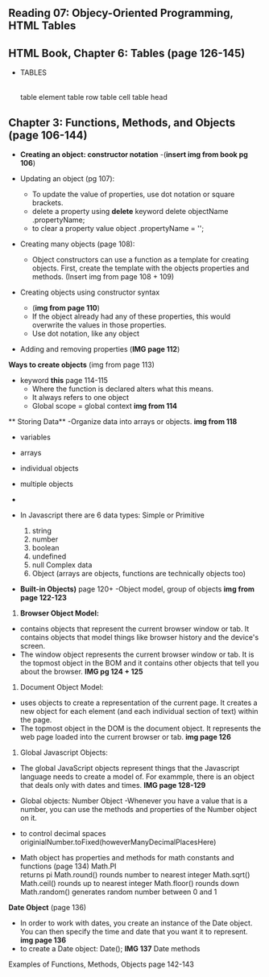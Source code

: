 ## Reading 07: Objecy-Oriented Programming, HTML Tables



## HTML Book, Chapter 6: Tables (page 126-145)
- TABLES
  <table></table> table element
  <tr></tr> table row
  <td></td> table cell
  <th></th> table head

## Chapter 3: Functions, Methods, and Objects (page 106-144)
- **Creating an object: constructor notation**
  -(**insert img from book pg 106**)

- Updating an object (pg 107):
  - To update the value of properties, use dot notation or square brackets.
  - delete a property using **delete** keyword
    delete objectName .propertyName;
  - to clear a property value
    object .propertyName = '';

- Creating many objects (page 108):
  - Object constructors can use a function as a template for creating objects. First, create the template with the objects properties and methods.
  (Insert img from page 108 + 109)

- Creating objects using constructor syntax
  - (**img from page 110**)
  - If the object already had any of these properties, this would overwrite the values in those properties.
  - Use dot notation, like any object

- Adding and removing properties 
  (**IMG page 112**)

**Ways to create objects** (img from page 113)

- keyword **this** page 114-115
  - Where the function is declared alters what this means.
  - It always refers to one object
  - Global scope = global context
    **img from 114**

** Storing Data**
-Organize data into arrays or objects. **img from 118**
  - variables
  - arrays
  - individual objects
  - multiple objects
  -
- In Javascript there are 6 data types:
  Simple or Primitive
  1. string
  1. number
  1. boolean
  1. undefined
  1. null
  Complex data 
  1. Object (arrays are objects, functions are technically objects too)


- **Built-in Objects)** page 120+
  -Object model, group of objects
  **img from page 122-123**
1. **Browser Object Model:**
  - contains objects that represent the current browser window or tab. It contains objects that model things like browser history and the device's screen.
  - The window object represents the current browser window or tab. It is the topmost object in the BOM and it contains other objects that tell you about the browser.
  **IMG pg 124 + 125**

1. Document Object Model:
  - uses objects to create a representation of the current page. It creates a new object for each element (and each individual section of text) within the page.
  - The topmost object in the DOM is the document object. It represents the web page loaded into the current browser or tab. 
  **img page 126** 

1. Global Javascript Objects:
  - The global JavaScript objects represent things that the Javascript language needs to create a model of. For exammple, there is an object that deals only with dates and times.
  **IMG page 128-129**

- Global objects: Number Object
  -Whenever you have a value that is a number, you can use the methods and properties of the Number object on it. 

- to control decimal spaces
  originialNumber.toFixed(howeverManyDecimalPlacesHere)

- Math object has properties and methods for math constants and functions (page 134)
  Math.PI  
    returns pi
  Math.round()
    rounds number to nearest integer
  Math.sqrt()
  Math.ceil()
    rounds up to nearest integer
  Math.floor()
    rounds down
  Math.random()
    generates random number between 0 and 1

**Date Object** (page 136)
- In order to work with dates, you create an instance of the Date object. You can then specify the time and date that you want it to represent.
  **img page 136**
- to create a Date object:
  Date();
**IMG 137** Date methods

Examples of Functions, Methods, Objects page 142-143


  

